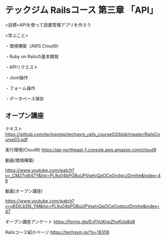 # テックジム Railsコース 第三章 「API」

<目標>APIを使って読書管理アプリを作ろう

<学ぶこと>

・環境構築（AWS Cloud9）

・Ruby on Railsの基本開発

・APIリクエスト

・Json操作

・フォーム操作

・データベース保存

## オープン講座
テキスト 
https://github.com/techgymjp/techgym_rails_course03/blob/master/RailsCourse03.pdf

実行環境(Cloud9) https://ap-northeast-1.console.aws.amazon.com/cloud9

動画(環境構築) 

https://www.youtube.com/watch?v=_CM27yj647Y&list=PL9u04bPGBuUPVseIvQqOCeOydgczDrmhe&index=46

動画(オープン講座) 

https://www.youtube.com/watch?v=uKDtLb5N_YM&list=PL9u04bPGBuUPVseIvQqOCeOydgczDrmhe&index=47

オープン講座アンケート
https://forms.gle/EvFhUKnpZhxKUp8q8

Railsコース紹介ページ
https://techgym.jp/?p=18356

